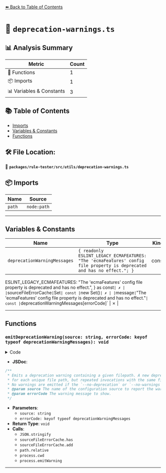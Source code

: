 [⬅️ Back to Table of Contents](../../../../index.md)

# 📄 `deprecation-warnings.ts`

## 📊 Analysis Summary

| Metric | Count |
|--------|-------|
| 🔧 Functions | 1 |
| 📦 Imports | 1 |
| 📊 Variables & Constants | 3 |

## 📚 Table of Contents

- [Imports](#imports)
- [Variables & Constants](#variables-constants)
- [Functions](#functions)

## 🛠️ File Location:
📂 **`packages/rule-tester/src/utils/deprecation-warnings.ts`**

## 📦 Imports

| Name | Source |
|------|--------|
| `path` | `node:path` |


---

## Variables & Constants

| Name | Type | Kind | Value | Exported |
|------|------|------|-------|----------|
| `deprecationWarningMessages` | `{ readonly ESLINT_LEGACY_ECMAFEATURES: "The 'ecmaFeatures' config file property is deprecated and has no effect."; }` | const | `{
  ESLINT_LEGACY_ECMAFEATURES:
    "The 'ecmaFeatures' config file property is deprecated and has no effect.",
} as const` | ✗ |
| `sourceFileErrorCache` | `Set<string>` | const | `new Set<string>()` | ✗ |
| `message` | `"The 'ecmaFeatures' config file property is deprecated and has no effect."` | const | `deprecationWarningMessages[errorCode]` | ✗ |


---

## Functions

### `emitDeprecationWarning(source: string, errorCode: keyof typeof deprecationWarningMessages): void`

<details><summary>Code</summary>

```ts
export function emitDeprecationWarning(
  source: string,
  errorCode: keyof typeof deprecationWarningMessages,
): void {
  const cacheKey = JSON.stringify({ errorCode, source });

  if (sourceFileErrorCache.has(cacheKey)) {
    return;
  }

  sourceFileErrorCache.add(cacheKey);

  const rel = path.relative(process.cwd(), source);
  const message = deprecationWarningMessages[errorCode];

  process.emitWarning(
    `${message} (found in "${rel}")`,
    'DeprecationWarning',
    errorCode,
  );
}
```
</details>

- **JSDoc**:
```ts
/**
 * Emits a deprecation warning containing a given filepath. A new deprecation warning is emitted
 * for each unique file path, but repeated invocations with the same file path have no effect.
 * No warnings are emitted if the `--no-deprecation` or `--no-warnings` Node runtime flags are active.
 * @param source The name of the configuration source to report the warning for.
 * @param errorCode The warning message to show.
 */
```

- **Parameters**:
  - `source: string`
  - `errorCode: keyof typeof deprecationWarningMessages`
- **Return Type**: `void`
- **Calls**:
  - `JSON.stringify`
  - `sourceFileErrorCache.has`
  - `sourceFileErrorCache.add`
  - `path.relative`
  - `process.cwd`
  - `process.emitWarning`

---